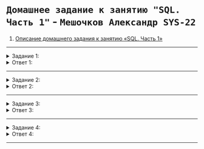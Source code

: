 # `Домашнее задание к занятию "SQL. Часть 1"` - `Мешочков Александр SYS-22`



1. [Описание домашнего задания к занятию «SQL. Часть 1»](https://github.com/netology-code/sdb-homeworks/blob/main/12-03.md)

---
<details>
   <summary> Задание 1: </summary>
Получите уникальные названия районов из таблицы с адресами, которые начинаются на “K” и заканчиваются на “a” и не содержат пробелов.
</details>

<details>
   <summary> Ответ 1: </summary>
  
```sql
SELECT DISTINCT district
FROM address
WHERE district LIKE 'K%a' AND district NOT LIKE '% %';
```

</details>

---

<details>
   <summary> Задание 2: </summary>
Получите из таблицы платежей за прокат фильмов информацию по платежам, которые выполнялись в промежуток с 15 июня 2005 года по 18 июня 2005 года **включительно** и стоимость которых превышает 10.00.
</details>

<details>
   <summary> Ответ 2: </summary>
  
```sql
SELECT amount, payment_date
FROM payment
WHERE CAST(payment_date AS DATE) BETWEEN 20050614 AND 20050618 AND amount > 10.00;
```

</details>

---

<details>
   <summary> Задание 3: </summary>
Получите последние пять аренд фильмов.
</details>

<details>
   <summary> Ответ 3: </summary>
  
```sql
SELECT *
FROM rental
ORDER BY rental_id DESC
LIMIT 5;
```

</details>

---

<details>
   <summary> Задание 4: </summary>
Одним запросом получите активных покупателей, имена которых Kelly или Willie. 

Сформируйте вывод в результат таким образом:
- все буквы в фамилии и имени из верхнего регистра переведите в нижний регистр,
- замените буквы 'll' в именах на 'pp'.
</details>

<details>
   <summary> Ответ 4: </summary>
  
```sql
SELECT LOWER(REPLACE(first_name, 'LL', 'PP')) AS Имя, LOWER(last_name) AS Фамилия
FROM customer
WHERE active = 1 AND (first_name LIKE 'Kelly' OR first_name LIKE 'Willie');
```

</details>

---

